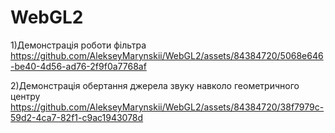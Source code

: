 # WebGL2

1)Демонстрація роботи фільтра
https://github.com/AlekseyMarynskii/WebGL2/assets/84384720/5068e646-be40-4d56-ad76-2f9f0a7768af

2)Демонстрація обертання джерела звуку навколо геометричного центру
https://github.com/AlekseyMarynskii/WebGL2/assets/84384720/38f7979c-59d2-4ca7-82f1-c9ac1943078d

